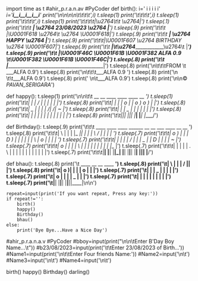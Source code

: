 import time as t
#ahir_p.r.a.n.av
#PyCoder
def birth():
	i='   i  i  i  i  i'
	_i='___i__i__i__i__i___'
	print('\n\n\n\n\t\t\t\t',i)
	t.sleep(1)
	print('\t\t\t\t',i)
	t.sleep(1)
	print('\t\t\t\t',_i)
	t.sleep(1)
	print('\t\t\t\t|\u2764\t\t \u2764|')
	t.sleep(.1)
	print('\t\t\t     ___| \u2764    23/08/2023    \u2764 |___')
	t.sleep(.9)
	print('\t\t\t    |\U0001F618    \u2764\t      \u2764    \U0001F618|')
	t.sleep(.9)
	print('\t\t\t ___|     \u2764  HAPPY      \u2764     |___')
	t.sleep(.9)
	print('\t\t\t|\U0001F607      \u2764     BIRTHDAY  \u2764      \U0001F607|')
	t.sleep(.9)
	print('\t\t     ___|\t\u2764_________________\u2764\t  |___')
	t.sleep(.9)
	print('\t\t    |\U0001F46C  \U0001F61B     \U0001F382       ALFA 0.9  \t\U0001F382     \U0001F61B  \U0001F46C|')
	t.sleep(.8)
	print('\t\t    |___________________________________________|')
	t.sleep(.8)
	print('\n\t\t\tFROM  \t  ___ALFA 0.9')
	t.sleep(.8)
	print('\n\t\t\t___ALFA 0.9 ')
	t.sleep(.8)
	print('\n \t\t___ALFA 0.9')
	t.sleep(.8)
	print(' \n\t___ALFA 0.9')
	t.sleep(.8)
	print('\n\n©  _PAVAN_SERIGARA_')
	
def happy():
	t.sleep(1)
	print('\n\n\t\t __ __    ____   ____   ____   __ __')
	t.sleep(1)
	print('\t\t|  |  |  /    | |     \|     \|  |  |')
	t.sleep(.8)
	print('\t\t|  |  | |  o  | |  o   )  o   )  |  |')
	t.sleep(.8)
	print('\t\t|  _  | |     | |    _/|    _/|  ~  |')
	t.sleep(.8)
	print('\t\t|     | |  _  | |   |  |   |  |___  |')
	t.sleep(.8)
	print('\t\t|  |  | |  |  | |   |  |   |  |  |  |')
	t.sleep(.8)
	print('\t\t|__|__| |__|__| |___|  |___|  |____/')
	
def Birthday():
	t.sleep(.9)
	print('\t\t\t ____   ____   ____  ______  __ __   ___     ____   __ __  ')
	t.sleep(.8)
	print('\t\t\t|    \ |    | |    \|_    _||  |  | |   \   /    | |  |  |  ')
	t.sleep(.7)
	print('\t\t\t| o   ) |  |  |  D  ) |  |  |  |  | |    \ |  o  | |  |  |  ')
	t.sleep(.7)
	print('\t\t\t|    |  |  |  |   _/  |  |  |  _  | |  D | |     | |  ~  |')
	t.sleep(.7)
	print('\t\t\t| o  |  |  |  |   \   |  |  |  |  | |    | |     | |___  |')
	t.sleep(.7)
	print('\t\t\t|    |  |  |  |  . \  |  |  |  |  | |    | |  |  | |     |')
	t.sleep(.7)
	print('\t\t\t|____| |____| |__|\_| |__|  |__|__| |____| |__|__| |____/')

def bhau():
	t.sleep(.8)
	print('\t ____   __ __    ____  ____')
	t.sleep(.8)
	print('\t|    \ |  |  |  /    ||    |')
	t.sleep(.8)
	print('\t| o   )|  |  | |  o  | |  |')
	t.sleep(.7)
	print('\t|    | |  _  | |     | |  |')
	t.sleep(.7)
	print('\t| o  | |     | |  _  | |  |')
	t.sleep(.7)
	print('\t|    | |  |  | |  |  | |  |')
	t.sleep(.7)
	print('\t|____| |__|__| |__|__||____|\n\n')
	
	repeat=input(print('If you want repeat, Press any key:'))
	if repeat!='':
		birth()
		happy()
		Birthday()
		bhau()
	else:
		print('Bye Bye...Have a Nice Day')

		
	

#ahir_p.r.a.n.a.v 
#PyCoder
#bboy=input(print("\n\n\tEnter B'Day Boy Name...\t"))
#b23/08/2023=input(print('\t\tEnter 23/08/2023 of Birth...'))
#Name1=input(print('\n\t\tEnter Four friends Name:'))
#Name2=input('\n\t')
#Name3=input('\n\t')
#Name4=input('\n\t')

birth()
happy()
Birthday()
darling()
